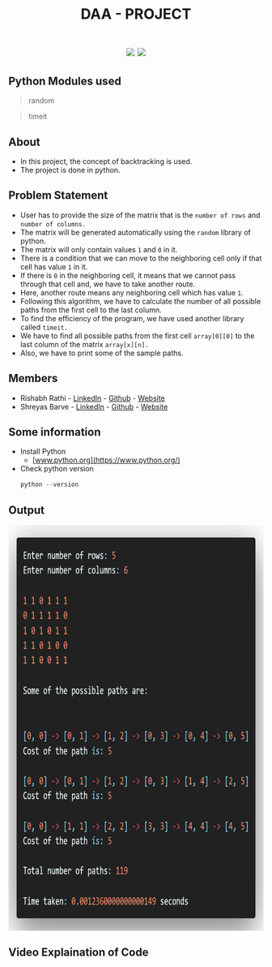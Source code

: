 <h1 align="center">DAA - PROJECT<h1>


<div align="center">

![](https://img.shields.io/pypi/pyversions/django?style=for-the-badge)
![](https://img.shields.io/powershellgallery/p/DNS.1.1.1.1?color=%231CD507&style=for-the-badge)

</div>


## Python Modules used
> random

> timeit


## About
- In this project, the concept of backtracking is used.
- The project is done in python.


## Problem Statement
- User has to provide the size of the matrix that is the `number of rows` and `number of columns.`
- The matrix will be generated automatically using the `random` library of python.
- The matrix will only contain values `1` and `0` in it. 
- There is a condition that we can move to the neighboring cell only if that cell has value `1` in it.
- If there is `0` in the neighboring cell, it means that we cannot pass through that cell and, we have to take another route.
- Here, another route means any neighboring cell which has value `1`.
- Following this algorithm, we have to calculate the number of all possible paths from the first cell to the last column.
- To find the efficiency of the program, we have used another library called `timeit.`
- We have to find all possible paths from the first cell `array[0][0]` to the last column of the matrix `array[x][n].`
- Also, we have to print some of the sample paths.


## Members
- Rishabh Rathi - [LinkedIn](https://in.linkedin.com/in/rishabhrathi22) - [Github](https://github.com/rishabhrathi22) - [Website](http://rishabhrathi.co/)
- Shreyas Barve - [LinkedIn](https://in.linkedin.com/in/shreyas-barve-153a5b192) - [Github](https://github.com/shreyasbarve) - [Website](https://shreyasbarve.github.io/)


## Some information
- Install Python
  - [www.python.org](https://www.python.org/)
- Check python version
  ```python
  python --version
  ```


## Output
<img align="center" height="800px" width="800px" src="daa_project_output.png">


## Video Explaination of Code




